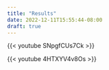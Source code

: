 ```yaml
---
title: "Results"
date: 2022-12-11T15:55:44-08:00
draft: true
---
```


{{< youtube SNpgfCUs7Ck >}}

{{< youtube 4HTXYV4v8Os >}}

